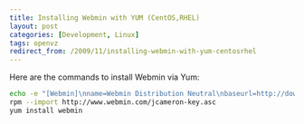 ```yaml
---
title: Installing Webmin with YUM (CentOS,RHEL)
layout: post
categories: [Development, Linux]
tags: openvz
redirect_from: /2009/11/installing-webmin-with-yum-centosrhel
---
```

Here are the commands to install Webmin via Yum:

```bash
echo -e "[Webmin]\nname=Webmin Distribution Neutral\nbaseurl=http://download.webmin.com/download/yum\nenabled=1" > /etc/yum.repos.d/webmin.repo
rpm --import http://www.webmin.com/jcameron-key.asc
yum install webmin
```
